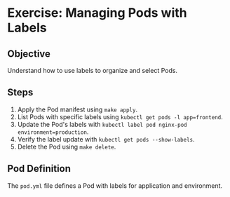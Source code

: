 # Exercise: Managing Pods with Labels

## Objective
Understand how to use labels to organize and select Pods.

## Steps
1. Apply the Pod manifest using `make apply`.
2. List Pods with specific labels using `kubectl get pods -l app=frontend`.
3. Update the Pod's labels with `kubectl label pod nginx-pod environment=production`.
4. Verify the label update with `kubectl get pods --show-labels`.
5. Delete the Pod using `make delete`.

## Pod Definition
The `pod.yml` file defines a Pod with labels for application and environment.